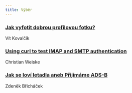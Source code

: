 ```yaml
---
title: Výběr
---
```


### [Jak vyfotit dobrou profilovou fotku?](https://www.milujemefotografii.cz/jak-vyfotit-dobrou-profilovou-fotku-pohlidejte-si-techto-6-veci)
Vít Kovalčík

### [Using curl to test IMAP and SMTP authentication](https://cweiske.de/tagebuch/curl-mail.htm)
Christian Weiske

### [Jak se loví letadla aneb Přijímáme ADS-B](https://blog.brichacek.net/jak-se-lovi-letadla-aneb-prijimame-ads-b/)
Zdeněk Břicháček
